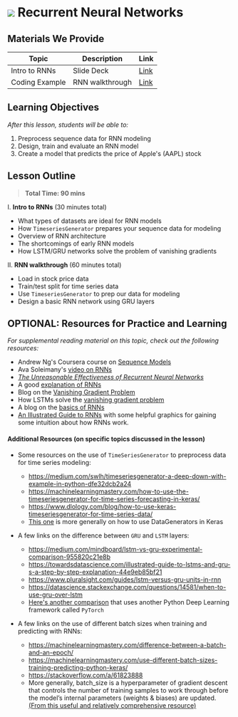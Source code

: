 # ![](https://ga-dash.s3.amazonaws.com/production/assets/logo-9f88ae6c9c3871690e33280fcf557f33.png) Recurrent Neural Networks

## Materials We Provide

| Topic | Description | Link |
| --- | --- | --- |
| Intro to RNNs | Slide Deck | [Link](./rnn.pdf)
| Coding Example | RNN walkthrough | [Link](./starter-code.ipynb)|

## Learning Objectives

*After this lesson, students will be able to:*

1. Preprocess sequence data for RNN modeling
2. Design, train and evaluate an RNN model
3. Create a model that predicts the price of Apple's (AAPL) stock

## Lesson Outline

> **Total Time: 90 mins**

I. **Intro to RNNs** (30 minutes total)
- What types of datasets are ideal for RNN models
- How `TimeseriesGenerator` prepares your sequence data for modeling
- Overview of RNN architecture
- The shortcomings of early RNN models
- How LSTM/GRU networks solve the problem of vanishing gradients

II. **RNN walkthrough** (60 minutes total)
- Load in stock price data
- Train/test split for time series data
- Use `TimeseriesGenerator` to prep our data for modeling
- Design a basic RNN network using GRU layers

## OPTIONAL: Resources for Practice and Learning

*For supplemental reading material on this topic, check out the following resources:*
- Andrew Ng's Coursera course on [Sequence Models](https://www.coursera.org/learn/nlp-sequence-models)
- Ava Soleimany's [video on RNNs](https://www.youtube.com/watch?v=SEnXr6v2ifU)
- [*The Unreasonable Effectiveness of Recurrent Neural Networks*](https://karpathy.github.io/2015/05/21/rnn-effectiveness/)
- A good [explanation of RNNs](https://explained.ai/rnn/index.html)
- Blog on the [Vanishing Gradient Problem](https://towardsdatascience.com/the-vanishing-gradient-problem-69bf08b15484)
- How LSTMs solve the [vanishing gradient problem](https://medium.com/datadriveninvestor/how-do-lstm-networks-solve-the-problem-of-vanishing-gradients-a6784971a577)
- A blog on the [basics of RNNs](https://medium.com/towards-artificial-intelligence/whirlwind-tour-of-rnns-a11effb7808f)
- [An Illustrated Guide to RNNs](https://towardsdatascience.com/illustrated-guide-to-recurrent-neural-networks-79e5eb8049c9) with some helpful graphics for gaining some intuition about how RNNs work.

#### **Additional Resources (on specific topics discussed in the lesson)**

- Some resources on the use of `TimeSeriesGenerator` to preprocess data for time series modeling:
    - https://medium.com/swlh/timeseriesgenerator-a-deep-down-with-example-in-python-dfe32dcb2a24
    - https://machinelearningmastery.com/how-to-use-the-timeseriesgenerator-for-time-series-forecasting-in-keras/
    - https://www.dlology.com/blog/how-to-use-keras-timeseriesgenerator-for-time-series-data/
    - [This one](https://stanford.edu/~shervine/blog/keras-how-to-generate-data-on-the-fly) is more generally on how to use DataGenerators in Keras

- A few links on the difference between `GRU` and `LSTM` layers:
    - https://medium.com/mindboard/lstm-vs-gru-experimental-comparison-955820c21e8b
    - https://towardsdatascience.com/illustrated-guide-to-lstms-and-gru-s-a-step-by-step-explanation-44e9eb85bf21
    - https://www.pluralsight.com/guides/lstm-versus-gru-units-in-rnn
    - https://datascience.stackexchange.com/questions/14581/when-to-use-gru-over-lstm
    - [Here's another comparison](https://theaisummer.com/gru/) that uses another Python Deep Learning framework called `PyTorch`

- A few links on the use of different batch sizes when training and predicting with RNNs:
    - https://machinelearningmastery.com/difference-between-a-batch-and-an-epoch/
    - https://machinelearningmastery.com/use-different-batch-sizes-training-predicting-python-keras/
    - https://stackoverflow.com/a/61823888
    - More generally, batch_size is a hyperparameter of gradient descent that controls the number of training samples to work through before the model’s internal parameters (weights & biases) are updated. [(From this useful and relatively comprehensive resource)](https://python-data-science.readthedocs.io/en/latest/sl-deeplearning.html#gradient-descent)
